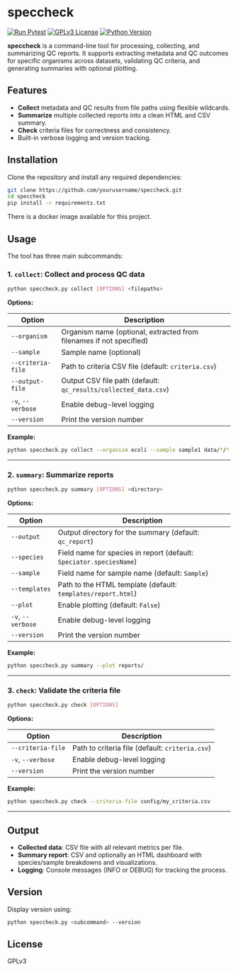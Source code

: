# speccheck

[![Run Pytest](https://github.com/happykhan/speccheck/actions/workflows/run_pytest.yml/badge.svg)](https://github.com/happykhan/speccheck/actions/workflows/run_pytest.yml)
[![GPLv3 License](https://img.shields.io/badge/License-GPLv3-blue.svg)](https://www.gnu.org/licenses/gpl-3.0)
[![Python Version](https://img.shields.io/badge/python->=3.10-blue.svg)](https://www.python.org/downloads/release/python-3100/)

**speccheck** is a command-line tool for processing, collecting, and summarizing QC reports. It supports extracting metadata and QC outcomes for specific organisms across datasets, validating QC criteria, and generating summaries with optional plotting.

## Features

- **Collect** metadata and QC results from file paths using flexible wildcards.
- **Summarize** multiple collected reports into a clean HTML and CSV summary.
- **Check** criteria files for correctness and consistency.
- Built-in verbose logging and version tracking.

## Installation

Clone the repository and install any required dependencies:

```bash
git clone https://github.com/yourusername/speccheck.git
cd speccheck
pip install -r requirements.txt
```

There is a docker image available for this project. 

## Usage

The tool has three main subcommands:

### 1. `collect`: Collect and process QC data

```bash
python speccheck.py collect [OPTIONS] <filepaths>
```

**Options:**

| Option | Description |
|--------|-------------|
| `--organism` | Organism name (optional, extracted from filenames if not specified) |
| `--sample` | Sample name (optional) |
| `--criteria-file` | Path to criteria CSV file (default: `criteria.csv`) |
| `--output-file` | Output CSV file path (default: `qc_results/collected_data.csv`) |
| `-v`, `--verbose` | Enable debug-level logging |
| `--version` | Print the version number |

**Example:**

```bash
python speccheck.py collect --organism ecoli --sample sample1 data/*/*.json
```

---

### 2. `summary`: Summarize reports

```bash
python speccheck.py summary [OPTIONS] <directory>
```

**Options:**

| Option | Description |
|--------|-------------|
| `--output` | Output directory for the summary (default: `qc_report`) |
| `--species` | Field name for species in report (default: `Speciator.speciesName`) |
| `--sample` | Field name for sample name (default: `Sample`) |
| `--templates` | Path to the HTML template (default: `templates/report.html`) |
| `--plot` | Enable plotting (default: `False`) |
| `-v`, `--verbose` | Enable debug-level logging |
| `--version` | Print the version number |

**Example:**

```bash
python speccheck.py summary --plot reports/
```

---

### 3. `check`: Validate the criteria file

```bash
python speccheck.py check [OPTIONS]
```

**Options:**

| Option | Description |
|--------|-------------|
| `--criteria-file` | Path to criteria file (default: `criteria.csv`) |
| `-v`, `--verbose` | Enable debug-level logging |
| `--version` | Print the version number |

**Example:**

```bash
python speccheck.py check --criteria-file config/my_criteria.csv
```

---

## Output

- **Collected data**: CSV file with all relevant metrics per file.
- **Summary report**: CSV and optionally an HTML dashboard with species/sample breakdowns and visualizations.
- **Logging**: Console messages (INFO or DEBUG) for tracking the process.

## Version

Display version using:

```bash
python speccheck.py <subcommand> --version
```

## License

GPLv3
